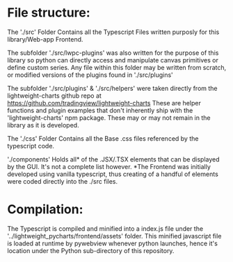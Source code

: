 # File structure:
The './src' Folder Contains all the Typescript Files written purposly for this library/Web-app Frontend. 

The subfolder './src/lwpc-plugins' was also written for the purpose of this library so python can directly access and
manipulate canvas primitives or define custom series. Any file within this folder may be written from scratch, or modified
versions of the plugins found in './src/plugins'

The subfolder './src/plugins' & './src/helpers' were taken directly from the lightweight-charts github repo at https://github.com/tradingview/lightweight-charts
These are helper functions and plugin examples that don't inherently ship with the 'lightweight-charts' npm package.
These may or may not remain in the library as it is developed. 

The './css' Folder Contains all the Base .css files referenced by the typescript code.

'./components' Holds all* of the .JSX/.TSX elements that can be displayed by the GUI. It's not a complete list however. 
*The Frontend was initially developed using vanilla typescript, thus creating of a handful of elements were coded directly into the ./src files. 

# Compilation:

The Typescript is compiled and minified into a index.js file under the '../lightweight_pycharts/frontend/assets' folder. This minified javascript file is
loaded at runtime by pywebview whenever python launches, hence it's location under the Python sub-directory of this repository.
